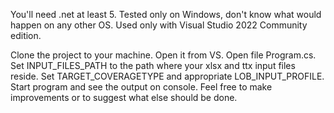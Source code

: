 You'll need .net at least 5.
Tested only on Windows, don't know what would happen on any other OS.
Used only with Visual Studio 2022 Community edition.

Clone the project to your machine. Open it from VS. 
Open file Program.cs. 
Set INPUT_FILES_PATH to the path where your xlsx and ttx input files reside. 
Set TARGET_COVERAGETYPE and appropriate LOB_INPUT_PROFILE. 
Start program and see the output on console.
Feel free to make improvements or to suggest what else should be done.
